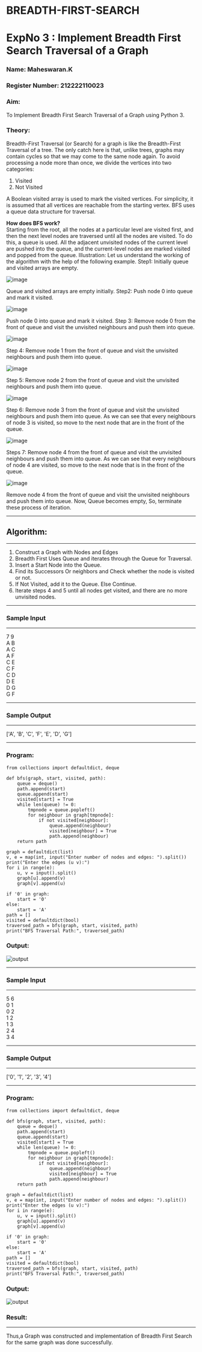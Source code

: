 # BREADTH-FIRST-SEARCH
<h1>ExpNo 3 : Implement Breadth First Search Traversal of a Graph</h1> 
<h3>Name: Maheswaran.K</h3>
<h3>Register Number: 212222110023</h3>
<H3>Aim:</H3>
<p>To Implement Breadth First Search Traversal of a Graph using Python 3.</p>
<h3>Theory:</h3>
<p>Breadth-First Traversal (or Search) for a graph is like the Breadth-First Traversal of a tree.
The only catch here is that, unlike trees, graphs may contain cycles so that we may come to the same node again. To avoid processing a node more than once, we divide the vertices into two categories:
<ol><li>Visited</li>
<li>Not Visited</li></ol>
</p>
<p>A Boolean visited array is used to mark the visited vertices. For simplicity, it is assumed that all vertices are reachable from the starting vertex. BFS uses a queue data structure for traversal.</p>
<p><strong>How does BFS work?</strong><br>
  Starting from the root, all the nodes at a particular level are visited first, and then the next level nodes are traversed until all the nodes are visited.
To do this, a queue is used. All the adjacent unvisited nodes of the current level are pushed into the queue, and the current-level nodes are marked visited and popped from the queue.
Illustration:
Let us understand the working of the algorithm with the help of the following example.
Step1: Initially queue and visited arrays are empty.
</p>

![image](https://github.com/natsaravanan/19AI405FUNDAMENTALSOFARTIFICIALINTELLIGENCE/assets/87870499/8acdebf8-ecc2-4d10-a208-45cce441f059)


Queue and visited arrays are empty initially.
Step2: Push node 0 into queue and mark it visited.

![image](https://github.com/natsaravanan/19AI405FUNDAMENTALSOFARTIFICIALINTELLIGENCE/assets/87870499/0e9ce012-8e1f-43d7-b7b9-c0fb19fe0c3f)


Push node 0 into queue and mark it visited.
Step 3: Remove node 0 from the front of queue and visit the unvisited neighbours and push them into queue.

![image](https://github.com/natsaravanan/19AI405FUNDAMENTALSOFARTIFICIALINTELLIGENCE/assets/87870499/67d8fa3b-ce9e-46c2-9dd7-089e204e667a)

Step 4: Remove node 1 from the front of queue and visit the unvisited neighbours and push them into queue.

![image](https://github.com/natsaravanan/19AI405FUNDAMENTALSOFARTIFICIALINTELLIGENCE/assets/87870499/b0cf0fde-8a86-41cb-a054-36875ac24ab0)

Step 5: Remove node 2 from the front of queue and visit the unvisited neighbours and push them into queue.

![image](https://github.com/natsaravanan/19AI405FUNDAMENTALSOFARTIFICIALINTELLIGENCE/assets/87870499/8968a163-6b3a-4f7e-8ad4-bbf24f326b9b)

Step 6: Remove node 3 from the front of queue and visit the unvisited neighbours and push them into queue. 
As we can see that every neighbours of node 3 is visited, so move to the next node that are in the front of the queue.

![image](https://github.com/natsaravanan/19AI405FUNDAMENTALSOFARTIFICIALINTELLIGENCE/assets/87870499/7a1c1b16-ea69-497f-a099-8440200f6dc0)

Steps 7: Remove node 4 from the front of queue and visit the unvisited neighbours and push them into queue. 
As we can see that every neighbours of node 4 are visited, so move to the next node that is in the front of the queue.

![image](https://github.com/natsaravanan/19AI405FUNDAMENTALSOFARTIFICIALINTELLIGENCE/assets/87870499/8e16ffa3-c3d6-4774-822b-6eb84adedad9)

Remove node 4 from the front of queue and visit the unvisited neighbours and push them into queue.
Now, Queue becomes empty, So, terminate these process of iteration.


<hr>
<h2>Algorithm:</h2>
<hr>
<ol>
  <li>Construct a Graph with Nodes and Edges</li>
 <li>Breadth First Uses Queue and iterates through the Queue for Traversal.</li>
  <li>Insert a Start Node into the Queue.</li>
<li>Find its Successors Or neighbors and Check whether the node is visited or not.</li>
<li>If Not Visited, add it to the Queue. Else Continue.</li>
<li>Iterate steps 4 and 5 until all nodes get visited, and there are no more unvisited nodes.</li>

</ol>

<hr>
<h3>Sample Input</h3>
<hr>
7 9 <BR>
A B <BR>
A C <BR>
A F <BR>
C E <BR>
C F <BR>
C D <BR>
D E <BR>
D G <BR>
G F <BR>
<hr>
<h3>Sample Output</h3>
<hr>
['A', 'B', 'C', 'F', 'E', 'D', 'G']

<hr>
<h3>Program:</h3>

```
from collections import defaultdict, deque

def bfs(graph, start, visited, path):
    queue = deque()
    path.append(start)
    queue.append(start)
    visited[start] = True
    while len(queue) != 0:
        tmpnode = queue.popleft()
        for neighbour in graph[tmpnode]:
            if not visited[neighbour]:
                queue.append(neighbour)
                visited[neighbour] = True
                path.append(neighbour)
    return path

graph = defaultdict(list)
v, e = map(int, input("Enter number of nodes and edges: ").split())
print("Enter the edges (u v):")
for i in range(e):
    u, v = input().split()
    graph[u].append(v)
    graph[v].append(u)

if '0' in graph:
    start = '0'
else:
    start = 'A'
path = []
visited = defaultdict(bool)
traversed_path = bfs(graph, start, visited, path)
print("BFS Traversal Path:", traversed_path)

```

<h3>Output:</h3>

![output](/![image](https://github.com/user-attachments/assets/a8c65dc0-d208-4fba-bff2-60d8790ab703)
)
<hr>
<h3>Sample Input</h3>
<hr>
5 6 <BR>
0 1 <BR>
0 2 <BR>
1 2 <BR>
1 3 <BR>
2 4 <BR>
3 4 <BR>
<hr>
<h3>Sample Output</h3>
<hr>
['0', '1', '2', '3', '4']
<hr>

<h3>Program:</h3>

```
from collections import defaultdict, deque

def bfs(graph, start, visited, path):
    queue = deque()
    path.append(start)
    queue.append(start)
    visited[start] = True
    while len(queue) != 0:
        tmpnode = queue.popleft()
        for neighbour in graph[tmpnode]:
            if not visited[neighbour]:
                queue.append(neighbour)
                visited[neighbour] = True
                path.append(neighbour)
    return path

graph = defaultdict(list)
v, e = map(int, input("Enter number of nodes and edges: ").split())
print("Enter the edges (u v):")
for i in range(e):
    u, v = input().split()
    graph[u].append(v)
    graph[v].append(u)

if '0' in graph:
    start = '0'
else:
    start = 'A'
path = []
visited = defaultdict(bool)
traversed_path = bfs(graph, start, visited, path)
print("BFS Traversal Path:", traversed_path)
```
<h3>Output:</h3>

![output](![image](https://github.com/user-attachments/assets/aa1c8cb7-f919-4902-aef2-77c1f49b6170)
)

<h3>Result:</h3>
<hr>
<p>Thus,a Graph was constructed and implementation of Breadth First Search for the same graph was done successfully.</p>
